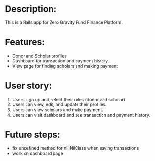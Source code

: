 # Description:

This is a Rails app for Zero Gravity Fund Finance Platform.

# Features:
* Donor and Scholar proflies
* Dashboard for transaction and payment history 
* View page for finding scholars and making payment

# User story:
1. Users sign up and select their roles (donor and scholar)
2. Users can view, edit, and update their profiles.
3. Users can view scholars and make payment. 
4. Users can visit dashboard and see transaction and payment history. 

# Future steps:
* fix undefined method for nil:NilClass when saving transactions
* work on dashboard page

